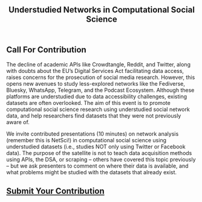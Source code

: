 <html lang="en">
<head>
    <meta charset="UTF-8">
    <meta name="viewport" content="width=device-width, initial-scale=1.0">
    <title>UNCSS</title>
    <link rel="stylesheet" href="styles.css">
</head>
<body>
    <header>
        <nav>
            <h1>Understudied Networks in Computational Social Science</h1>
        </nav>
    </header>
    <main>
        <section class="hero">
            <h2>Call For Contribution</h2>
            <p>The decline of academic APIs like Crowdtangle, Reddit, and Twitter, along with doubts about the EU’s Digital Services Act facilitating data access, raises concerns for the prosecution of social media research. However, this opens new avenues to study less-explored networks like the Fediverse, Bluesky, WhatsApp, Telegram, and the Podcast Ecosystem. Although these platforms are understudied due to data accessibility challenges, existing datasets are often overlooked. The aim of this event is to promote computational social science research using
understudied social network data, and help researchers find datasets that they were not
previously aware of.
            </p>
            <p>We invite contributed presentations (10 minutes) on network analysis (remember this is NetSci!) in computational social science using understudied datasets (i.e., studies NOT only using Twitter or Facebook data). The purpose of the satellite is not to teach data acquisition methods using APIs, the DSA, or scraping – others have covered this topic previously – but we ask presenters to comment on where their data is available, and what problems might be studied with the datasets that already exist.</p>
          <h1><a href="UNCSS/submission/" class="btn">Submit Your Contribution</a></h1>
        </section>
    </main>
</body>
</html>
